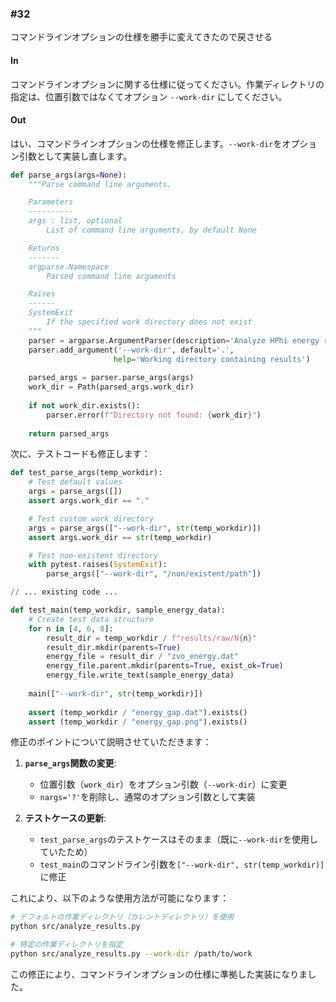 ### #32

コマンドラインオプションの仕様を勝手に変えてきたので戻させる

#### In

コマンドラインオプションに関する仕様に従ってください。作業ディレクトリの指定は、位置引数ではなくてオプション `--work-dir` にしてください。

#### Out

はい、コマンドラインオプションの仕様を修正します。`--work-dir`をオプション引数として実装し直します。

```python:src/analyze_results.py
def parse_args(args=None):
    """Parse command line arguments.

    Parameters
    ----------
    args : list, optional
        List of command line arguments, by default None

    Returns
    -------
    argparse.Namespace
        Parsed command line arguments

    Raises
    ------
    SystemExit
        If the specified work directory does not exist
    """
    parser = argparse.ArgumentParser(description='Analyze HPhi energy results')
    parser.add_argument('--work-dir', default='.',
                       help='Working directory containing results')
    
    parsed_args = parser.parse_args(args)
    work_dir = Path(parsed_args.work_dir)
    
    if not work_dir.exists():
        parser.error(f"Directory not found: {work_dir}")
    
    return parsed_args
```


次に、テストコードも修正します：

```python:tests/test_analyze_results.py
def test_parse_args(temp_workdir):
    # Test default values
    args = parse_args([])
    assert args.work_dir == "."

    # Test custom work directory
    args = parse_args(["--work-dir", str(temp_workdir)])
    assert args.work_dir == str(temp_workdir)

    # Test non-existent directory
    with pytest.raises(SystemExit):
        parse_args(["--work-dir", "/non/existent/path"])

// ... existing code ...

def test_main(temp_workdir, sample_energy_data):
    # Create test data structure
    for n in [4, 6, 8]:
        result_dir = temp_workdir / f"results/raw/N{n}"
        result_dir.mkdir(parents=True)
        energy_file = result_dir / "zvo_energy.dat"
        energy_file.parent.mkdir(parents=True, exist_ok=True)
        energy_file.write_text(sample_energy_data)
    
    main(["--work-dir", str(temp_workdir)])
    
    assert (temp_workdir / "energy_gap.dat").exists()
    assert (temp_workdir / "energy_gap.png").exists()
```


修正のポイントについて説明させていただきます：

1. **`parse_args`関数の変更**:
   - 位置引数（`work_dir`）をオプション引数（`--work-dir`）に変更
   - `nargs='?'`を削除し、通常のオプション引数として実装

2. **テストケースの更新**:
   - `test_parse_args`のテストケースはそのまま（既に`--work-dir`を使用していたため）
   - `test_main`のコマンドライン引数を`["--work-dir", str(temp_workdir)]`に修正

これにより、以下のような使用方法が可能になります：

```bash
# デフォルトの作業ディレクトリ（カレントディレクトリ）を使用
python src/analyze_results.py

# 特定の作業ディレクトリを指定
python src/analyze_results.py --work-dir /path/to/work
```

この修正により、コマンドラインオプションの仕様に準拠した実装になりました。


